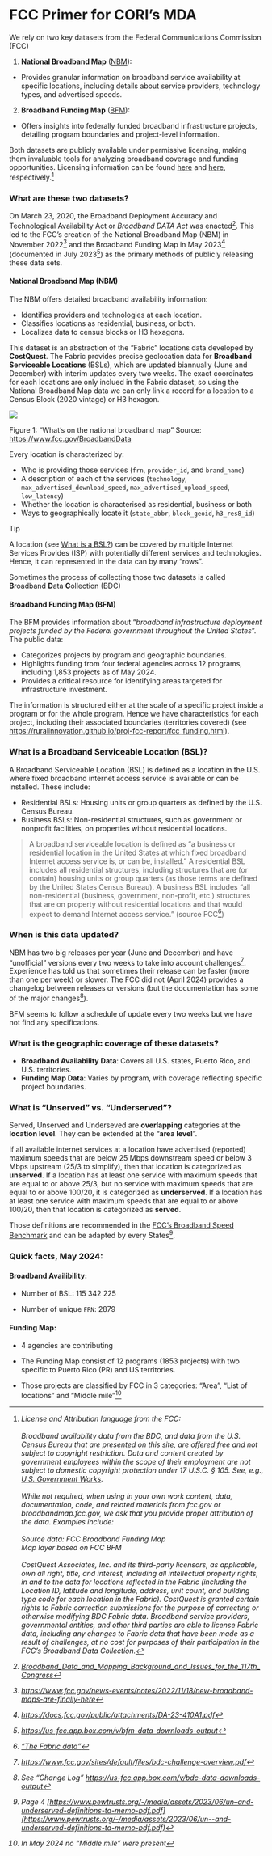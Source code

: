 # FCC Primer for CORI’s MDA


We rely on two key datasets from the Federal Communications Commission
(FCC)

1)  **National Broadband Map**
    (<a href="https://broadbandmap.fcc.gov/home" target="_blank">NBM</a>):

- Provides granular information on broadband service availability at
  specific locations, including details about service providers,
  technology types, and advertised speeds.

2)  **Broadband Funding Map**
    (<a href="https://fundingmap.fcc.gov/home" target="_blank">BFM</a>):

- Offers insights into federally funded broadband infrastructure
  projects, detailing program boundaries and project-level information.

Both datasets are publicly available under permissive licensing, making
them invaluable tools for analyzing broadband coverage and funding
opportunities. Licensing information can be found
<a href="https://broadbandmap.fcc.gov/about" target="_blank">here</a>
and <a href="https://fundingmap.fcc.gov/about" target="_blank">here</a>,
respectively.[^1]

### What are these two datasets?

On March 23, 2020, the Broadband Deployment Accuracy and Technological
Availability Act or *Broadband DATA Act* was enacted[^2]. This led to
the FCC’s creation of the National Broadband Map (NBM) in November
2022[^3] and the Broadband Funding Map in May 2023[^4] (documented in
July 2023[^5]) as the primary methods of publicly releasing these data
sets.

#### National Broadband Map (NBM)

The NBM offers detailed broadband availability information:

- Identifies providers and technologies at each location.
- Classifies locations as residential, business, or both.
- Localizes data to census blocks or H3 hexagons.

This dataset is an abstraction of the “Fabric” locations data developed
by **CostQuest**. The Fabric provides precise geolocation data for
**Broadband Serviceable Locations** (BSLs), which are updated biannually
(June and December) with interim updates every two weeks. The exact
coordinates for each locations are only inclued in the Fabric dataset,
so using the National Broadband Map data we can only link a record for a
location to a Census Block (2020 vintage) or H3 hexagon.

<div id="fig-broadbanddata">

![](thumbnail.png)


Figure 1: “What’s on the national broadband map” Source:
<https://www.fcc.gov/BroadbandData>

</div>

Every location is characterized by:

- Who is providing those services (`frn`, `provider_id`, and
  `brand_name`)
- A description of each of the services (`technology`,
  `max_advertised_download_speed`, `max_advertised_upload_speed`,
  `low_latency`)
- Whether the location is characterised as residential, business or both
- Ways to geographically locate it (`state_abbr`, `block_geoid`,
  `h3_res8_id`)

> [!TIP]
>
> A location (see [What is a
> BSL?](#what-is-a-broadband-serviceable-location-bsl)) can be covered
> by multiple Internet Services Provides (ISP) with potentially
> different services and technologies. Hence, it can represented in the
> data can by many “rows”.

<div class="aside">

Sometimes the process of collecting those two datasets is called
**B**roadband **D**ata **C**ollection (BDC)

</div>

#### Broadband Funding Map (BFM)

The BFM provides information about “*broadband infrastructure deployment
projects funded by the Federal government throughout the United
States*”. The public data:

- Categorizes projects by program and geographic boundaries.
- Highlights funding from four federal agencies across 12 programs,
  including 1,853 projects as of May 2024.
- Provides a critical resource for identifying areas targeted for
  infrastructure investment.

The information is structured either at the scale of a specific project
inside a program or for the whole program. Hence we have characteristics
for each project, including their associated boundaries (territories
covered) (see
<https://ruralinnovation.github.io/proj-fcc-report/fcc_funding.html>).

### What is a Broadband Serviceable Location (BSL)?

A Broadband Serviceable Location (BSL) is defined as a location in the
U.S. where fixed broadband internet access service is available or can
be installed. These include:

- Residential BSLs: Housing units or group quarters as defined by the
  U.S. Census Bureau.
- Business BSLs: Non-residential structures, such as government or
  nonprofit facilities, on properties without residential locations.

> A broadband serviceable location is defined as “a business or
> residential location in the United States at which fixed broadband
> Internet access service is, or can be, installed.” A residential BSL
> includes all residential structures, including structures that are (or
> contain) housing units or group quarters (as those terms are defined
> by the United States Census Bureau). A business BSL includes “all
> non-residential (business, government, non-profit, etc.) structures
> that are on property without residential locations and that would
> expect to demand Internet access service.” (source FCC[^6])

### When is this data updated?

NBM has two big releases per year (June and December) and have
“unofficial” versions every two weeks to take into account
challenges[^7]. Experience has told us that sometimes their release can
be faster (more than one per week) or slower. The FCC did not (April
2024) provides a changelog between releases or versions (but the
documentation has some of the major changes[^8]).

BFM seems to follow a schedule of update every two weeks but we have not
find any specifications.

### What is the geographic coverage of these datasets?

- **Broadband Availability Data**: Covers all U.S. states, Puerto Rico,
  and U.S. territories.
- **Funding Map Data**: Varies by program, with coverage reflecting
  specific project boundaries.

### What is “Unserved” vs. “Underserved”?

Served, Unserved and Underseved are **overlapping** categories at the
**location level**. They can be extended at the “**area level**”.

If all available internet services at a location have advertised
(reported) maximum speeds that are below 25 Mbps downstream speed or
below 3 Mbps upstream (25/3 to simplify), then that location is
categorized as **unserved**. If a location has at least one service with
maximum speeds that are equal to or above 25/3, but no service with
maximum speeds that are equal to or above 100/20, it is categorized as
**underserved**. If a location has at least one service with maximum
speeds that are equal to or above 100/20, then that location is
categorized as **served**.

Those definitions are recommended in the [FCC’s Broadband Speed
Benchmark](https://www.fcc.gov/document/fcc-increases-broadband-speed-benchmark)
and can be adapted by every States[^9].

<!--
:::{.aside}
FCC could change those definitions and for example move the bar at 100/20: [https://www.fcc.gov/document/fcc-increases-broadband-speed-benchmark](https://www.fcc.gov/document/fcc-increases-broadband-speed-benchmark)
:::
&#10;## Our products: 
&#10;TODO: improve
&#10;- [Broadband Climate Risk Mitigation Tool](https://broadband-risk.ruralinnovation.us/)
&#10;- [Interactive Rural Broadband Map](https://rural-broadband-map.ruralinnovation.us/), 
&#10;- Helping our [Broadband team](https://ruralinnovation.us/our-work/broadband/) 
&#10;- Helping our [Research team](https://ruralinnovation.us/our-work/research_mapping/)
-->

### Quick facts, May 2024:

#### Broadband Availibility:

- Number of BSL: 115 342 225

- Number of unique `FRN`: 2879

#### Funding Map:

- 4 agencies are contributing

- The Funding Map consist of 12 programs (1853 projects) with two
  specific to Puerto Rico (PR) and US territories.

- Those projects are classified by FCC in 3 categories: “Area”, “List of
  locations” and “Middle mile”[^10]

[^1]: <em>License and Attribution language from the FCC<em>: <br />
    <br /> Broadband availability data from the BDC, and data from the
    U.S. Census Bureau that are presented on this site, are offered free
    and not subject to copyright restriction. Data and content created
    by government employees within the scope of their employment are not
    subject to domestic copyright protection under 17 U.S.C. § 105. See,
    e.g., [U.S. Government
    Works](https://www.usa.gov/government-copyright). <br /> <br />
    While not required, when using in your own work content, data,
    documentation, code, and related materials from fcc.gov or
    broadbandmap.fcc.gov, we ask that you provide proper attribution of
    the data. Examples include: <br /> <br /> Source data: FCC Broadband
    Funding Map <br /> Map layer based on FCC BFM <br /> <br />
    CostQuest Associates, Inc. and its third-party licensors, as
    applicable, own all right, title, and interest, including all
    intellectual property rights, in and to the data for locations
    reflected in the Fabric (including the Location ID, latitude and
    longitude, address, unit count, and building type code for each
    location in the Fabric). CostQuest is granted certain rights to
    Fabric correction submissions for the purpose of correcting or
    otherwise modifying BDC Fabric data. Broadband service providers,
    governmental entities, and other third parties are able to license
    Fabric data, including any changes to Fabric data that have been
    made as a result of challenges, at no cost for purposes of their
    participation in the FCC’s Broadband Data Collection.

[^2]: <a href="https://crsreports.congress.gov/product/pdf/r/r45962"
    target="_blank">Broadband_Data_and_Mapping_Background_and_Issues_for_the_117th_Congress</a>

[^3]: <a
    href="https://www.fcc.gov/news-events/notes/2022/11/18/new-broadband-maps-are-finally-here"
    target="_blank">https://www.fcc.gov/news-events/notes/2022/11/18/new-broadband-maps-are-finally-here</a>

[^4]: <a href="https://docs.fcc.gov/public/attachments/DA-23-410A1.pdf"
    target="_blank">https://docs.fcc.gov/public/attachments/DA-23-410A1.pdf</a>

[^5]: <a href="https://us-fcc.app.box.com/v/bfm-data-downloads-output"
    target="_blank">https://us-fcc.app.box.com/v/bfm-data-downloads-output</a>

[^6]: [“The Fabric
    data”](https://help.bdc.fcc.gov/hc/en-us/articles/7412732399003-Fabric-FAQs)

[^7]: <https://www.fcc.gov/sites/default/files/bdc-challenge-overview.pdf>

[^8]: See “Change Log”
    <https://us-fcc.app.box.com/v/bdc-data-downloads-output>

[^9]: Page 4
    [https://www.pewtrusts.org/-/media/assets/2023/06/un–and-underserved-definitions-ta-memo-pdf.pdf](https://www.pewtrusts.org/-/media/assets/2023/06/un--and-underserved-definitions-ta-memo-pdf.pdf)

[^10]: In May 2024 no “Middle mile” were present

